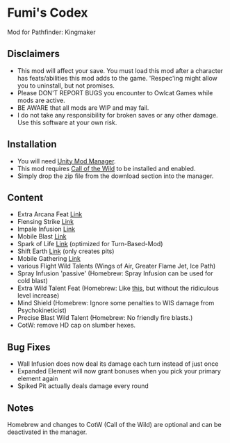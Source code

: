 # Fumi's Codex
Mod for Pathfinder: Kingmaker

Disclaimers
-----------
* This mod will affect your save. You must load this mod after a character has feats/abilities this mod adds to the game. 'Respec'ing might allow you to uninstall, but not promises.
* Please DON'T REPORT BUGS you encounter to Owlcat Games while mods are active.
* BE AWARE that all mods are WIP and may fail.
* I do not take any responsibility for broken saves or any other damage. Use this software at your own risk.

Installation
-----------
* You will need [Unity Mod Manager](https://www.nexusmods.com/site/mods/21).
* This mod requires [Call of the Wild](https://www.nexusmods.com/pathfinderkingmaker/mods/112) to be installed and enabled.
* Simply drop the zip file from the download section into the manager.

Content
-----------
* Extra Arcana Feat [Link](https://www.d20pfsrd.com/feats/general-feats/extra-arcana/)
* Flensing Strike [Link](https://www.d20pfsrd.com/feats/monster-feats/flensing-strike/)
* Impale Infusion [Link](https://www.d20pfsrd.com/alternative-rule-systems/occult-adventures/occult-classes/kineticist/infusion-wild-talents/)
* Mobile Blast [Link](https://www.d20pfsrd.com/alternative-rule-systems/occult-adventures/occult-classes/kineticist/infusion-wild-talents/)
* Spark of Life [Link](https://www.d20pfsrd.com/alternative-rule-systems/occult-adventures/occult-classes/kineticist/utility-wild-talents/) (optimized for Turn-Based-Mod)
* Shift Earth [Link](https://www.d20pfsrd.com/alternative-rule-systems/occult-adventures/occult-classes/kineticist/utility-wild-talents/) (only creates pits)
* Mobile Gathering [Link](https://www.d20pfsrd.com/feats/general-feats/mobile-gathering/)
* various Flight Wild Talents (Wings of Air, Greater Flame Jet, Ice Path)
* Spray Infusion 'passive' (Homebrew: Spray Infusion can be used for cold blast)
* Extra Wild Talent Feat (Homebrew: Like [this](https://www.d20pfsrd.com/feats/general-feats/extra-wild-talent/), but without the ridiculous level increase)
* Mind Shield (Homebrew: Ignore some penalties to WIS damage from Psychokineticist)
* Precise Blast Wild Talent (Homebrew: No friendly fire blasts.)
* CotW: remove HD cap on slumber hexes.

Bug Fixes
-----------
* Wall Infusion does now deal its damage each turn instead of just once
* Expanded Element will now grant bonuses when you pick your primary element again
* Spiked Pit actually deals damage every round

Notes
-----------
Homebrew and changes to CotW (Call of the Wild) are optional and can be deactivated in the manager.
